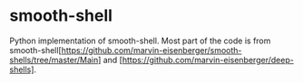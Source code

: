 # smooth-shell
Python implementation of smooth-shell. Most part of the code is from smooth-shell[https://github.com/marvin-eisenberger/smooth-shells/tree/master/Main] and [https://github.com/marvin-eisenberger/deep-shells].
